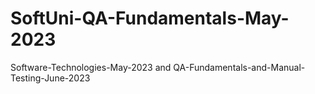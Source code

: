 # SoftUni-QA-Fundamentals-May-2023
Software-Technologies-May-2023 and QA-Fundamentals-and-Manual-Testing-June-2023
